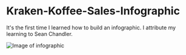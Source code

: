 # Kraken-Koffee-Sales-Infographic
It's the first time I learned how to build an infographic. I attribute my learning to Sean Chandler.

![Image of infographic]()
